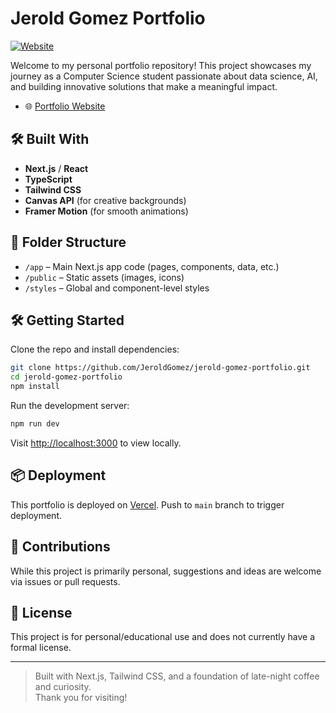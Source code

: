 # Jerold Gomez Portfolio

[![Website](https://img.shields.io/badge/website-live-blue?style=flat-square&logo=vercel)](https://jerold-gomez.vercel.app)

Welcome to my personal portfolio repository! This project showcases my journey as a Computer Science student passionate about data science, AI, and building innovative solutions that make a meaningful impact.

- 🌐 [Portfolio Website](https://jerold-gomez.vercel.app)

## 🛠️ Built With

- **Next.js** / **React**
- **TypeScript**
- **Tailwind CSS**
- **Canvas API** (for creative backgrounds)
- **Framer Motion** (for smooth animations)

## 📂 Folder Structure

- `/app` – Main Next.js app code (pages, components, data, etc.)
- `/public` – Static assets (images, icons)
- `/styles` – Global and component-level styles

## 🛠️ Getting Started

Clone the repo and install dependencies:

```bash
git clone https://github.com/JeroldGomez/jerold-gomez-portfolio.git
cd jerold-gomez-portfolio
npm install
```

Run the development server:

```bash
npm run dev
```

Visit [http://localhost:3000](http://localhost:3000) to view locally.

## 📦 Deployment

This portfolio is deployed on [Vercel](https://vercel.com). Push to `main` branch to trigger deployment.

## 🤝 Contributions

While this project is primarily personal, suggestions and ideas are welcome via issues or pull requests.

## 📜 License

This project is for personal/educational use and does not currently have a formal license.

---

> Built with Next.js, Tailwind CSS, and a foundation of late-night coffee and curiosity.  
> Thank you for visiting!

